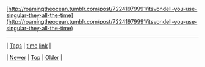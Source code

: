 <!--
title:
date: 2020-06-28T15:27:00.255Z
tags: time, link
-->




[http://roamingtheocean.tumblr.com/post/72241979991/itsvondell-you-use-singular-they-all-the-time](http://roamingtheocean.tumblr.com/post/72241979991/itsvondell-you-use-singular-they-all-the-time)

<!--BOTTOM-POST-NAVIGATION-->
---

| [Tags](tags.md) | [time](tag-time.md) [link](tag-link.md) |

| [Newer](73894008873.md) | [Top](index.md) | [Older](73939869893.md) |